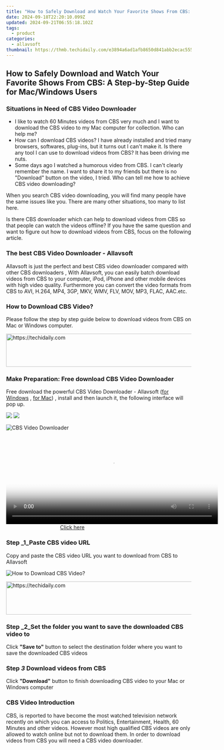 ```yaml
---
title: "How to Safely Download and Watch Your Favorite Shows From CBS: A Step-by-Step Guide for Mac/Windows Users"
date: 2024-09-18T22:20:10.099Z
updated: 2024-09-21T06:55:18.102Z
tags:
  - product
categories:
  - allavsoft
thumbnail: https://thmb.techidaily.com/e3894a6ad1afb8650d841abb2ecac55565ace18e9f7afc96402da4622392cb76.jpg
---
```


## How to Safely Download and Watch Your Favorite Shows From CBS: A Step-by-Step Guide for Mac/Windows Users

### Situations in Need of CBS Video Downloader

* I like to watch 60 Minutes videos from CBS very much and I want to download the CBS video to my Mac computer for collection. Who can help me?
* How can I download CBS videos? I have already installed and tried many browsers, softwares, plug-ins, but it turns out I can't make it. Is there any tool I can use to download videos from CBS? It has been driving me nuts.
* Some days ago I watched a humorous video from CBS. I can't clearly remember the name. I want to share it to my friends but there is no "Download" button on the video, I tried. Who can tell me how to achieve CBS video downloading?

When you search CBS video downloading, you will find many people have the same issues like you. There are many other situations, too many to list here.

Is there CBS downloader which can help to download videos from CBS so that people can watch the videos offline? If you have the same question and want to figure out how to download videos from CBS, focus on the following article.

### The best CBS Video Downloader - Allavsoft

Allavsoft is just the perfect and best CBS video downloader compared with other CBS downloaders , With Allavsoft, you can easily batch download videos from CBS to your computer, iPod, iPhone and other mobile devices with high video quality. Furthermore you can convert the video formats from CBS to AVI, H.264, MP4, 3GP, MKV, WMV, FLV, MOV, MP3, FLAC, AAC.etc.

### How to Download CBS Video?

Please follow the step by step guide below to download videos from CBS on Mac or Windows computer.

<!-- affiliate ads begin -->
<a href="https://appsumo.8odi.net/c/5597632/2118314/7443" target="_top" id="2118314">
  <img src="//a.impactradius-go.com/display-ad/7443-2118314" border="0" alt="https://techidaily.com" width="728" height="90"/>
</a>
<img height="0" width="0" src="https://appsumo.8odi.net/i/5597632/2118314/7443" style="position:absolute;visibility:hidden;" border="0" />
<!-- affiliate ads end -->

### Make Preparation: Free download CBS Video Downloader

Free download the powerful CBS Video Downloader - Allavsoft ([for Windows](https://tools.techidaily.com/allavsoft/products/) , [for Mac](https://tools.techidaily.com/allavsoft/products/)) , install and then launch it, the following interface will pop up.

[![](https://www.allavsoft.com/how-to/../images/how-to/free-download-win.jpg)](https://tools.techidaily.com/allavsoft/products/) [![](https://www.allavsoft.com/how-to/../images/how-to/free-download-mac.jpg)](https://tools.techidaily.com/allavsoft/products/)

![CBS Video Downloader](https://www.allavsoft.com/how-to/../images/allavsoft/screen-shot-600.jpg)

<!-- affiliate ads begin -->
<span id="1982499">
					<video width="576" height="240" style="cursor:pointer"
           poster="//a.impactradius-go.com/display-clicktoplayimage/1982499.png"
           onclick="if(!this.playClicked){this.play();this.setAttribute('controls',true);this.playClicked=true;}">
	   <source src="//a.impactradius-go.com/display-ad/22993-1982499">
	   <img src="//a.impactradius-go.com/display-clicktoplayimage/1982499.png" style="border: none; height: 100%; width: 100%; object-fit: contain">
	</video>
	<div style="width:360px;text-align:center"><a href="javascript:window.open(decodeURIComponent('https%3A%2F%2Fhomestyler.sjv.io%2Fc%2F5597632%2F1982499%2F22993'), '_blank');void(0);">Click here</a></div>
</span>
<img height="0" width="0" src="https://imp.pxf.io/i/5597632/1982499/22993" style="position:absolute;visibility:hidden;" border="0" />
<!-- affiliate ads end -->

### Step _1_Paste CBS video URL

Copy and paste the CBS video URL you want to download from CBS to Allavsoft

![How to Download CBS Video?](https://www.allavsoft.com/how-to/../images/how-to/download-cbs-video/download-cbs-video.jpg)

<!-- affiliate ads begin -->
<a href="https://aligracehair.sjv.io/c/5597632/1880931/19272" target="_top" id="1880931">
  <img src="//a.impactradius-go.com/display-ad/19272-1880931" border="0" alt="https://techidaily.com" width="728" height="90"/>
</a>
<img height="0" width="0" src="https://aligracehair.sjv.io/i/5597632/1880931/19272" style="position:absolute;visibility:hidden;" border="0" />
<!-- affiliate ads end -->

### Step _2_Set the folder you want to save the downloaded CBS video to

Click **"Save to"** button to select the destination folder where you want to save the downloaded CBS videos

### Step _3_ Download videos from CBS

Click **"Download"** button to finish downloading CBS video to your Mac or Windows computer

### CBS Video Introduction

CBS, is reported to have become the most watched television network recently on which you can access to Politics, Entertainment, Health, 60 Minutes and other videos. However most high qualified CBS videos are only allowed to watch online but not to download them. In order to download videos from CBS you will need a CBS video downloader.

<ins class="adsbygoogle"
     style="display:block"
     data-ad-format="autorelaxed"
     data-ad-client="ca-pub-7571918770474297"
     data-ad-slot="1223367746"></ins>

<ins class="adsbygoogle"
     style="display:block"
     data-ad-client="ca-pub-7571918770474297"
     data-ad-slot="8358498916"
     data-ad-format="auto"
     data-full-width-responsive="true"></ins>



